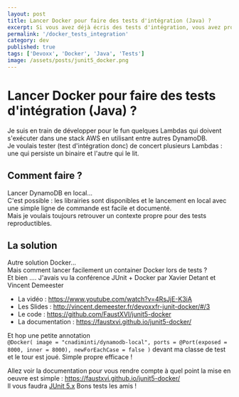 ```yaml
---
layout: post
title: Lancer Docker pour faire des tests d'intégration (Java) ?
excerpt: Si vous avez déjà écris des tests d'intégration, vous avez probablement rencontré des difficultés à faire tourner vos dépendances.
permalink: '/docker_tests_integration'
category: dev
published: true
tags: ['Devoxx', 'Docker', 'Java', 'Tests']
image: /assets/posts/junit5_docker.png
---
```


# Lancer Docker pour faire des tests d'intégration (Java) ?

Je suis en train de développer pour le fun quelques Lambdas qui doivent s'exécuter dans une stack AWS en utilisant entre autres DynamoDB.  
Je voulais tester (test d'intégration donc) de concert plusieurs Lambdas : une qui persiste un binaire et l'autre qui le lit.  

## Comment faire ?

Lancer DynamoDB en local...  
C'est possible : les librairies sont disponibles et le lancement en local avec une simple ligne de commande est facile et documenté.  
Mais je voulais toujours retrouver un contexte propre pour des tests reproductibles.

## La solution

Autre solution Docker...  
Mais comment lancer facilement un container Docker lors de tests ?  
Et bien .... J'avais vu la conférence JUnit + Docker par Xavier Detant et Vincent Demeester

* La vidéo : <https://www.youtube.com/watch?v=4RsJjE-K3iA>
* Les Slides : <http://vincent.demeester.fr/devoxxfr-junit-docker/#/3>
* Le code : <https://github.com/FaustXVI/junit5-docker>
* La documentation : <https://faustxvi.github.io/junit5-docker/>

Et hop une petite annotation  
`@Docker( image = "cnadiminti/dynamodb-local", ports = @Port(exposed = 8000, inner = 8000), newForEachCase = false )` devant ma classe de test et le tour est joué.
Simple propre efficace !

Allez voir la documentation pour vous rendre compte à quel point la mise en oeuvre est simple : <https://faustxvi.github.io/junit5-docker/>  
Il vous faudra [JUnit 5.x](http://junit.org/junit5/) Bons tests les amis !
